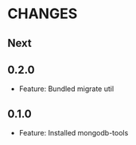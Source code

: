 # CHANGES

## Next

## 0.2.0

- Feature: Bundled migrate util

## 0.1.0

- Feature: Installed mongodb-tools
